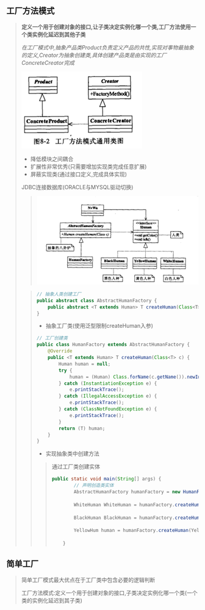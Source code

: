 ## 工厂方法模式 

> __定义一个用于创建对象的接口,让子类决定实例化哪一个类,工厂方法使用一个类实例化延迟到其他子类__
>
> _在工厂模式中,抽象产品类Product负责定义产品的共性,实现对事物最抽象的定义,Creator为抽象创建类,具体创建产品类是由实现的工厂ConcreteCreator完成_
>
> ![image-20211018115148144](image-20211018115148144.png) 
>
> - 降低模块之间耦合
> - 扩展性非常优秀(只需要增加实现类完成任意扩展)
> - 屏蔽实现类(通过接口定义,完成具体实现)
>
> JDBC连接数据库(ORACLE与MYSQL驱动切换)
>
> >  ![image-20211017232456637](image-20211017232456637.png) 
>
> > ~~~java
> > // 抽象人类创建工厂
> > public abstract class AbstractHumanFactory {
> >     public abstract <T extends Human> T createHuman(Class<T> c);
> > }
> > ~~~
> >
> > - 抽象工厂类(使用泛型限制createHuman入参)
> >
> > ~~~ java
> > // 工厂创建类
> > public class HumanFactory extends AbstractHumanFactory {
> >     @Override
> >     public <T extends Human> T createHuman(Class<T> c) {
> >         Human human = null;
> >         try {
> >             human = (Human) Class.forName(c.getName()).newInstance();
> >         } catch (InstantiationException e) {
> >             e.printStackTrace();
> >         } catch (IllegalAccessException e) {
> >             e.printStackTrace();
> >         } catch (ClassNotFoundException e) {
> >             e.printStackTrace();
> >         }
> >         return (T) human;
> >     }
> > }
> > ~~~
> >
> > - 实现抽象类中创建方法
> >
> > > 通过工厂类创建实体
> > >
> > > ~~~java
> > > public static void main(String[] args) {
> > >         // 声明创造类实体
> > >         AbstractHumanFactory humanFactory = new HumanFactory();
> > > 
> > >         WhiteHuman WhiteHuman = humanFactory.createHuman(WhiteHuman.class);
> > > 
> > >         BlackHuman BlackHuman = humanFactory.createHuman(BlackHuman.class);
> > > 
> > >         YellowHum human = humanFactory.createHuman(YellowHum.class);
> > >         
> > >     }
> > > ~~~
> >

## 简单工厂

> 简单工厂模式最大优点在于工厂类中包含必要的逻辑判断
>
> 工厂方法模式:定义一个用于创建对象的接口,子类决定实例化哪一个类(一个类的实例化延迟到其子类)
>
> 

